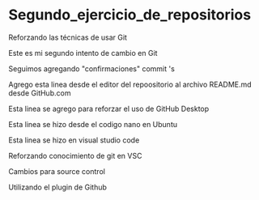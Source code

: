 # Segundo_ejercicio_de_repositorios
Reforzando las técnicas de usar Git

Este es mi segundo intento de cambio en Git

Seguimos agregando "confirmaciones" commit 's

Agrego esta linea desde el editor del repoositorio al archivo README.md desde GitHub.com

Esta linea se agrego para reforzar el uso de GitHub Desktop

Esta linea se hizo desde el codigo nano en Ubuntu 

Esta linea se hizo en visual studio code

Reforzando conocimiento de git en VSC

Cambios para source control

Utilizando el plugin de Github